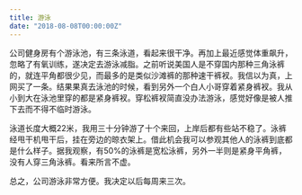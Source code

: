 ```yaml
---
title: 游泳
date: "2018-08-08T00:00:00Z"
---
```


公司健身房有个游泳池，有三条泳道，看起来很干净。再加上最近感觉体重飙升，忽略了有氧训练，遂决定去游泳减脂。之前听说美国人是不穿国内那种三角泳裤的，就连平角都很少见，而最多的是类似沙滩裤的那种速干裤衩。我信以为真，上网买了一条。结果果真去泳池的时候，看到另外一个白人小哥穿着紧身裤衩。我从小到大在泳池里穿的都是紧身裤衩。穿松裤衩简直没办法游泳，感觉好像是被人推下去而不得不临时游泳。

泳道长度大概22米，我用三十分钟游了十个来回，上岸后都有些站不稳了。泳裤经甩干机甩干后，挂在旁边的晾衣架上。借此机会我可以参观其他人的泳裤到底都是什么样子。据我观察，有50%的泳裤是宽松泳裤，另外一半则是紧身平角裤，没有人穿三角泳裤。看来所言不虚。

总之，公司游泳非常方便。我决定以后每周来三次。